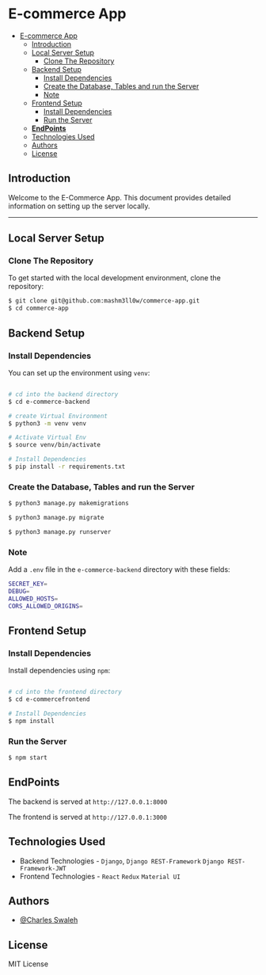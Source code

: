 # E-commerce App

- [E-commerce App](#e-commerce-app)
  - [Introduction](#introduction)
  - [Local Server Setup](#local-server-setup)
    - [Clone The Repository](#clone-the-repository)
  - [Backend Setup](#backend-setup)
    - [Install Dependencies](#install-dependencies)
    - [Create the Database, Tables and run the Server](#create-the-database-tables-and-run-the-server)
    - [Note](#note)
  - [Frontend Setup](#frontend-setup)
    - [Install Dependencies](#install-dependencies-1)
    - [Run the Server](#run-the-server)
  - [**EndPoints**](#endpoints)
  - [Technologies Used](#technologies-used)
  - [Authors](#authors)
  - [License](#license)

## Introduction

Welcome to the E-Commerce App. This document provides detailed information on setting up the server locally.

---

## Local Server Setup

### Clone The Repository

To get started with the local development environment, clone the repository:

```bash
$ git clone git@github.com:mashm3ll0w/commerce-app.git
$ cd commerce-app
```

## Backend Setup

### Install Dependencies

You can set up the environment using `venv`:

```bash

# cd into the backend directory
$ cd e-commerce-backend

# create Virtual Environment
$ python3 -m venv venv

# Activate Virtual Env
$ source venv/bin/activate

# Install Dependencies
$ pip install -r requirements.txt
```

### Create the Database, Tables and run the Server

```bash
$ python3 manage.py makemigrations

$ python3 manage.py migrate

$ python3 manage.py runserver
```

### Note
Add a `.env` file in the `e-commerce-backend` directory with these fields:
```bash
SECRET_KEY=
DEBUG=
ALLOWED_HOSTS=
CORS_ALLOWED_ORIGINS=
```


## Frontend Setup
### Install Dependencies

Install dependencies using `npm`:

```bash

# cd into the frontend directory
$ cd e-commercefrontend

# Install Dependencies
$ npm install
```

### Run the Server

```bash
$ npm start
```

## **EndPoints**
The backend is served at `http://127.0.0.1:8000`

The frontend is served at `http://127.0.0.1:3000`

## Technologies Used

- Backend Technologies - `Django`, `Django REST-Framework` `Django REST-Framework-JWT`
- Frontend Technologies - `React` `Redux` `Material UI`

## Authors

- [@Charles Swaleh](https://github.com/mashm3ll0w)

## License

MIT License
